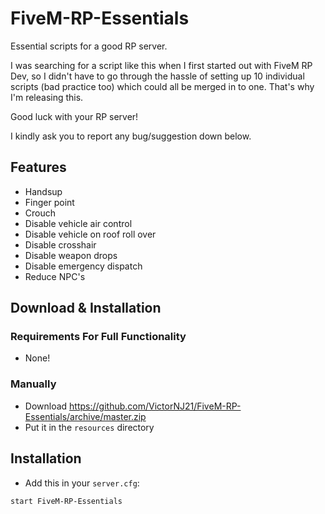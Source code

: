 # FiveM-RP-Essentials

Essential scripts for a good RP server.

I was searching for a script like this when I first started out with FiveM RP Dev, so I didn't have to go through the hassle of setting up 10 individual scripts (bad practice too) which could all be merged in to one. That's why I'm releasing this.

Good luck with your RP server!

I kindly ask you to report any bug/suggestion down below.

## Features
- Handsup
- Finger point
- Crouch
- Disable vehicle air control
- Disable vehicle on roof roll over
- Disable crosshair
- Disable weapon drops
- Disable emergency dispatch
- Reduce NPC's

## Download & Installation

### Requirements For Full Functionality
- None!

### Manually
- Download https://github.com/VictorNJ21/FiveM-RP-Essentials/archive/master.zip
- Put it in the ```resources``` directory

## Installation
- Add this in your ```server.cfg```:
```
start FiveM-RP-Essentials
```
